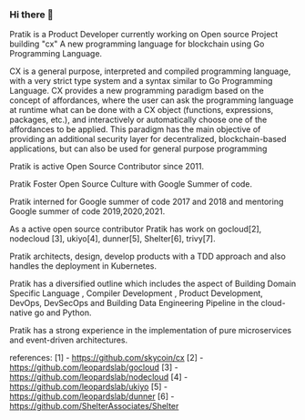 ### Hi there 👋

Pratik is a Product Developer currently working on Open source Project building "cx" A new programming language for blockchain using Go Programming Language.

CX is a general purpose, interpreted and compiled programming language, with a very strict type system and a syntax similar to Go Programming Language. CX provides a new programming paradigm based on the concept of affordances, where the user can ask the programming language at runtime what can be done with a CX object (functions, expressions, packages, etc.), and interactively or automatically choose one of the affordances to be applied. This paradigm has the main objective of providing an additional security layer for decentralized, blockchain-based applications, but can also be used for general purpose programming

Pratik is active Open Source Contributor since 2011.

Pratik Foster Open Source Culture with Google Summer of code.

Pratik interned for Google summer of code 2017 and 2018 and mentoring Google summer of code 2019,2020,2021.

As a active open source contributor Pratik has work on gocloud[2], nodecloud [3], ukiyo[4], dunner[5], Shelter[6], trivy[7].


Pratik architects, design, develop products with a TDD approach and also handles the deployment in Kubernetes.

Pratik has a diversified outline which includes the aspect of Building Domain Specific Language , Compiler Development , Product Development, DevOps, DevSecOps and Building Data Engineering Pipeline in the cloud-native go and Python.

Pratik has a strong experience in the implementation of pure microservices and event-driven architectures.

references:
[1] - https://github.com/skycoin/cx
[2] - https://github.com/leopardslab/gocloud
[3] - https://github.com/leopardslab/nodecloud
[4] - https://github.com/leopardslab/ukiyo
[5] - https://github.com/leopardslab/dunner
[6] - https://github.com/ShelterAssociates/Shelter
